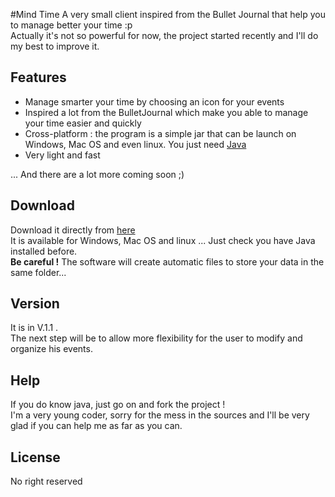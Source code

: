 #Mind Time
A very small client inspired from the Bullet Journal that help you to manage better your time :p  
Actually it's not so powerful for now, the project started recently and I'll do my best to improve it.

## Features
* Manage smarter your time by choosing an icon for your events
* Inspired a lot from the BulletJournal which make you able to manage your time easier and quickly
* Cross-platform : the program is a simple jar that can be launch on Windows, Mac OS and even linux. You just need [Java](https://www.java.com)
* Very light and fast

... And there are a lot more coming soon ;)

## Download
Download it directly from [here](https://github.com/florentphilippe/MindTime/raw/master/out/artifacts/MindTime_jar/MindTime.jar)  
It is available for Windows, Mac OS and linux ... Just check you have Java installed before.  
**Be careful !** The software will create automatic files to store your data in the same folder...

## Version
It is in V.1.1 .  
The next step will be to allow more flexibility for the user to modify and organize his events.

## Help
If you do know java, just go on and fork the project !  
I'm a very young coder, sorry for the mess in the sources and I'll be very glad if you can help me as far as you can.

## License
No right reserved
